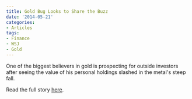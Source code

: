 ```yaml
---
title: Gold Bug Looks to Share the Buzz
date: '2014-05-21'
categories:
- Articles
tags:
- Finance
- WSJ
- Gold
---
```


One of the biggest believers in gold is prospecting for outside investors after
seeing the value of his personal holdings slashed in the metal's steep fall.

Read the full story
[here](https://www.wsj.com/articles/gold-bull-kaplan-eyes-first-fund-for-outside-investors-1400712085).
